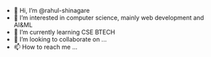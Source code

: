 - 👋 Hi, I’m @rahul-shinagare
- 👀 I’m interested in computer science, mainly web development and AI&ML
- 🌱 I’m currently learning CSE BTECH
- 💞️ I’m looking to collaborate on ...
- 📫 How to reach me ...
<!---
rahul-shinagare/rahul-shinagare is a ✨ special ✨ repository because its `README.md` (this file) appears on your GitHub profile.
You can click the Preview link to take a look at your changes.
--->
